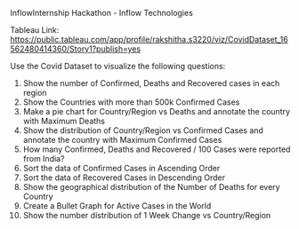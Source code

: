 InflowInternship
Hackathon - Inflow Technologies

Tableau Link: https://public.tableau.com/app/profile/rakshitha.s3220/viz/CovidDataset_16562480414360/Story1?publish=yes

Use the Covid Dataset to visualize the following questions:


1. Show the number of Confirmed, Deaths and Recovered cases in each region
2. Show the Countries with more than 500k Confirmed Cases
3. Make a pie chart for Country/Region vs Deaths and annotate the country with Maximum Deaths
4. Show the distribution of Country/Region vs Confirmed Cases and annotate the country with Maximum Confirmed Cases
5. How many Confirmed, Deaths and Recovered / 100 Cases were reported from India?
6. Sort the data of Confirmed Cases in Ascending Order
7. Sort the data of Recovered Cases in Descending Order
8. Show the geographical distribution of the Number of Deaths for every Country
9. Create a Bullet Graph for Active Cases in the World
10. Show the number distribution of 1 Week Change vs Country/Region
